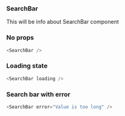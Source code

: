 ### SearchBar

This will be info about SearchBar component

### No props

```js
<SearchBar />
```

### Loading state

```js
<SearchBar loading />
```

### Search bar with error

```js
<SearchBar error="Value is too long" />
```
